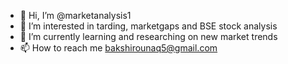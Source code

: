 - 👋 Hi, I’m @marketanalysis1
- 👀 I’m interested in tarding, marketgaps and BSE stock analysis                                                                                                                                                                                                                                           
- 🌱 I’m currently learning and researching on new market trends
- 📫 How to reach me bakshirounaq5@gmail.com

<!---
marketanalysis1/marketanalysis1 is a ✨ special ✨ repository because its `README.md` (this file) appears on your GitHub profile.
You can click the Preview link to take a look at your changes.
--->
